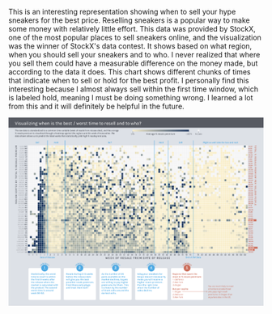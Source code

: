 This is an interesting representation showing when to sell your hype sneakers for the best price. Reselling sneakers is a popular way to make some money with
relatively little effort. This data was provided by StockX, one of the most popular places to sell sneakers online, and the visualization was the winner of StockX's data contest.
It shows based on what region, when you should sell your sneakers and to who. I never realized that where you sell them could have a measurable difference on the money made, but
according to the data it does. This chart shows different chunks of times that indicate when to sell or hold for the best profit. I personally find this interesting because I 
almost always sell within the first time window, which is labeled hold, meaning I must be doing something wrong. I learned a lot from this and it will definitely be helpful in 
the future.

![image1](https://github.com/HolidayMB/reflections/blob/master/shoes.PNG)
